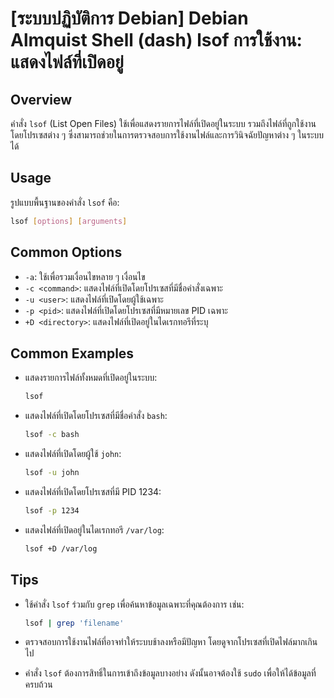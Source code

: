 # [ระบบปฏิบัติการ Debian] Debian Almquist Shell (dash) lsof การใช้งาน: แสดงไฟล์ที่เปิดอยู่

## Overview
คำสั่ง `lsof` (List Open Files) ใช้เพื่อแสดงรายการไฟล์ที่เปิดอยู่ในระบบ รวมถึงไฟล์ที่ถูกใช้งานโดยโปรเซสต่าง ๆ ซึ่งสามารถช่วยในการตรวจสอบการใช้งานไฟล์และการวินิจฉัยปัญหาต่าง ๆ ในระบบได้

## Usage
รูปแบบพื้นฐานของคำสั่ง `lsof` คือ:

```bash
lsof [options] [arguments]
```

## Common Options
- `-a`: ใช้เพื่อรวมเงื่อนไขหลาย ๆ เงื่อนไข
- `-c <command>`: แสดงไฟล์ที่เปิดโดยโปรเซสที่มีชื่อคำสั่งเฉพาะ
- `-u <user>`: แสดงไฟล์ที่เปิดโดยผู้ใช้เฉพาะ
- `-p <pid>`: แสดงไฟล์ที่เปิดโดยโปรเซสที่มีหมายเลข PID เฉพาะ
- `+D <directory>`: แสดงไฟล์ที่เปิดอยู่ในไดเรกทอรีที่ระบุ

## Common Examples
- แสดงรายการไฟล์ทั้งหมดที่เปิดอยู่ในระบบ:
    ```bash
    lsof
    ```

- แสดงไฟล์ที่เปิดโดยโปรเซสที่มีชื่อคำสั่ง `bash`:
    ```bash
    lsof -c bash
    ```

- แสดงไฟล์ที่เปิดโดยผู้ใช้ `john`:
    ```bash
    lsof -u john
    ```

- แสดงไฟล์ที่เปิดโดยโปรเซสที่มี PID 1234:
    ```bash
    lsof -p 1234
    ```

- แสดงไฟล์ที่เปิดอยู่ในไดเรกทอรี `/var/log`:
    ```bash
    lsof +D /var/log
    ```

## Tips
- ใช้คำสั่ง `lsof` ร่วมกับ `grep` เพื่อค้นหาข้อมูลเฉพาะที่คุณต้องการ เช่น:
    ```bash
    lsof | grep 'filename'
    ```

- ตรวจสอบการใช้งานไฟล์ที่อาจทำให้ระบบช้าลงหรือมีปัญหา โดยดูจากโปรเซสที่เปิดไฟล์มากเกินไป

- คำสั่ง `lsof` ต้องการสิทธิ์ในการเข้าถึงข้อมูลบางอย่าง ดังนั้นอาจต้องใช้ `sudo` เพื่อให้ได้ข้อมูลที่ครบถ้วน